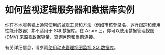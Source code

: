 <properties linkid="manage-services-how-to-monitor-a-sqldb" urlDisplayName="How to monitor" pageTitle="How to monitor a SQL数据库 - Azure service management" metaKeywords="" description="Learn how to monitor a SQL数据库 using the Azure Management Portal." metaCanonical="" services="sql-database" documentationCenter="" title="How to Monitor Logical Servers and Database Instances" authors="" solutions="" manager="" editor="" />
<tags ms.service="sql-database"
    ms.date="01/13/2015"
    wacn.date="04/11/2015"
    />

# 如何监视逻辑服务器和数据库实例

你在本地服务器上通常使用的监视工具和方法（例如审核登录名、运行跟踪和使用性能计数器）并不适用于 SQL数据库。在 Azure 上，你可以使用数据管理视图 (DMV) 来监视数据容量、查询问题和当前连接。

有关详细信息，请参阅[使用动态管理视图监视 SQL数据库][使用动态管理视图监视 SQL数据库]。

  [使用动态管理视图监视 SQL数据库]: http://msdn.microsoft.com/zh-cn/library/azure/ff394114.aspx

